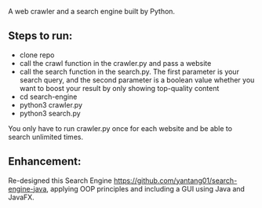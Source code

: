 A web crawler and a search engine built by Python.

## Steps to run:

- clone repo
- call the crawl function in the crawler.py and pass a website
- call the search function in the search.py. The first parameter is your search query, and the second parameter is a boolean value whether you want to boost your result by only showing top-quality content
- cd search-engine
- python3 crawler.py
- python3 search.py

You only have to run crawler.py once for each website and be able to search unlimited times.

## Enhancement:
Re-designed this Search Engine https://github.com/yantang01/search-engine-java, applying OOP principles and including a GUI using Java and JavaFX.
